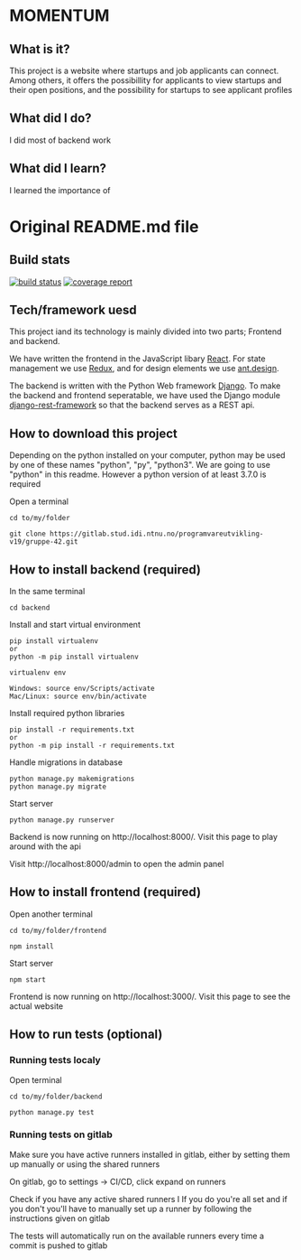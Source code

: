 # MOMENTUM

## What is it?

This project is a website where startups and job applicants can connect. Among others, it offers
the possibillity for applicants to view startups and their open positions, and the possibility for 
startups to see applicant profiles

## What did I do?

I did most of backend work

## What did I learn?

I learned the importance of


# Original README.md file

## Build stats
[![build status](https://gitlab.stud.idi.ntnu.no/programvareutvikling-v19/gruppe-42/badges/master/build.svg)](https://gitlab.stud.idi.ntnu.no/programvareutvikling-v19/gruppe-42/commits/master)
[![coverage report](https://gitlab.stud.idi.ntnu.no/programvareutvikling-v19/gruppe-42/badges/master/coverage.svg)](https://gitlab.stud.idi.ntnu.no/programvareutvikling-v19/gruppe-42/commits/master)

## Tech/framework uesd

This project iand its technology is mainly divided into two parts; Frontend and backend.

We have written the frontend in the JavaScript libary [React](https://reactjs.org). For 
state management we use [Redux](https://redux.js.org), and for design elements we use [ant.design](https://ant.design).

The backend is written with the Python Web framework [Django](https://www.djangoproject.com). 
To make the backend and frontend seperatable, we have used the Django module 
[django-rest-framework](https://www.django-rest-framework.org) so that the backend serves as
a REST api.

## How to download this project
Depending on the python installed on your computer, python may be used by one of these names
"python", "py", "python3". We are going to use "python" in this readme. However a python 
version of at least 3.7.0 is required


Open a terminal

```
cd to/my/folder

git clone https://gitlab.stud.idi.ntnu.no/programvareutvikling-v19/gruppe-42.git

```

## How to install backend (required)
In the same terminal

```
cd backend
```

Install and start virtual environment
```
pip install virtualenv
or
python -m pip install virtualenv

virtualenv env

Windows: source env/Scripts/activate
Mac/Linux: source env/bin/activate
```

Install required python libraries

```
pip install -r requirements.txt
or
python -m pip install -r requirements.txt
```

Handle migrations in database

```
python manage.py makemigrations
python manage.py migrate
```

Start server
```
python manage.py runserver
```

Backend is now running on http://localhost:8000/. Visit this page to play around with the api

Visit http://localhost:8000/admin to open the admin panel

## How to install frontend (required)

Open another terminal
```
cd to/my/folder/frontend

npm install
```
Start server
```
npm start
```

Frontend is now running on http://localhost:3000/. Visit this page to see the actual website

## How to run tests (optional)

### Running tests localy

Open terminal

```
cd to/my/folder/backend

python manage.py test
```

### Running tests on gitlab

Make sure you have active runners installed in gitlab, either by setting them up manually or using the shared runners

On gitlab, go to settings -> CI/CD, click expand on runners

Check if you have any active shared runners
I
If you do you're all set and if you don't you'll have to manually set up a runner by following the instructions given on gitlab

The tests will automatically run on the available runners every time a commit is pushed to gitlab
